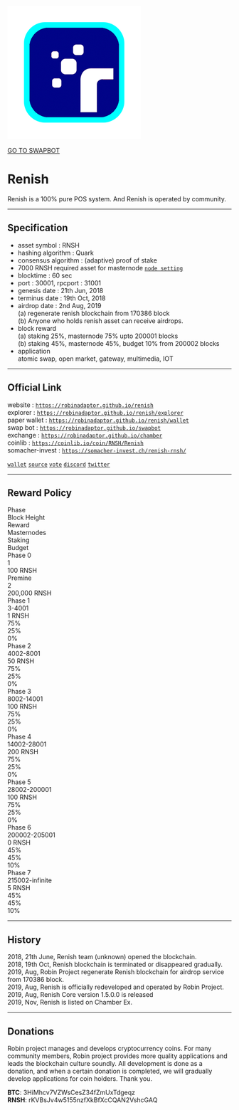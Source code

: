 <a id="logo_image" markdown="1"><img src="../images/renish.png" width="auto"></a>   

<a id="swap_button" markdown="1" href="https://robinadaptor.github.io/swapbot">GO TO SWAPBOT</a>  

# Renish
  
Renish is a 100% pure POS system. And Renish is operated by community.
  
***
## Specification  
  
* asset symbol : RNSH  
* hashing algorithm : Quark  
* consensus algorithm : (adaptive) proof of stake   
* 7000 RNSH required asset for masternode  [`node setting`](https://github.com/robinadaptor/help/blob/master/masternode.md)     
* blocktime : 60 sec  
* port : 30001, rpcport : 31001  
* genesis date : 21th Jun, 2018  
* terminus date : 19th Oct, 2018  
* airdrop date : 2nd Aug, 2019   
  (a) regenerate renish blockchain from 170386 block  
  (b) Anyone who holds renish asset can receive airdrops.    
* block reward  
  (a) staking 25%, masternode 75% upto 200001 blocks  
  (b) staking 45%, masternode 45%, budget 10% from 200002 blocks   
* application   
  atomic swap, open market, gateway, multimedia, IOT
  
***
## Official Link  
  
website : [`https://robinadaptor.github.io/renish`](https://robinadaptor.github.io/renish)      
explorer : [`https://robinadaptor.github.io/renish/explorer`](https://robinadaptor.github.io/renish/explorer)   
paper wallet : [`https://robinadaptor.github.io/renish/wallet`](https://robinadaptor.github.io/renish/wallet)   
swap bot : [`https://robinadaptor.github.io/swapbot`](https://robinadaptor.github.io/swapbot)   
exchange : [`https://robinadaptor.github.io/chamber`](https://robinadaptor.github.io/chamber)  
coinlib : [`https://coinlib.io/coin/RNSH/Renish`](https://coinlib.io/coin/RNSH/Renish)  
somacher-invest : [`https://somacher-invest.ch/renish-rnsh/`](https://somacher-invest.ch/renish-rnsh/)   

[`wallet`](https://github.com/robinadaptor/renish/releases) [`source`](https://github.com/robinadaptor/renish) [`vote`](https://robinadaptor.github.io/renish/vote)  [`discord`](https://discord.gg/zYvFFJU) [`twitter`](https://twitter.com/robinadaptor)    
  
***
## Reward Policy  

<div class="Rtable Rtable--6cols Rtable--collapse">
<div class="Rtable-cell Rtable-cell--head">Phase</div>
<div class="Rtable-cell Rtable-cell--head">Block Height</div>
<div class="Rtable-cell Rtable-cell--head">Reward</div>
<div class="Rtable-cell Rtable-cell--head">Masternodes</div>
<div class="Rtable-cell Rtable-cell--head">Staking</div>
<div class="Rtable-cell Rtable-cell--head">Budget</div>

<div class="Rtable-cell">Phase 0</div>
<div class="Rtable-cell">1</div>
<div class="Rtable-cell">100 RNSH</div>
<div class="Rtable-cell"></div>
<div class="Rtable-cell"></div>
<div class="Rtable-cell"></div>

<div class="Rtable-cell">Premine</div>
<div class="Rtable-cell">2</div>
<div class="Rtable-cell">200,000 RNSH</div>
<div class="Rtable-cell"></div>
<div class="Rtable-cell"></div>
<div class="Rtable-cell"></div>

<div class="Rtable-cell">Phase 1</div>
<div class="Rtable-cell">3-4001</div>
<div class="Rtable-cell">1 RNSH</div>
<div class="Rtable-cell">75%</div>
<div class="Rtable-cell">25%</div>
<div class="Rtable-cell">0%</div>

<div class="Rtable-cell">Phase 2</div>
<div class="Rtable-cell">4002-8001</div>
<div class="Rtable-cell">50 RNSH</div>
<div class="Rtable-cell">75%</div>
<div class="Rtable-cell">25%</div>
<div class="Rtable-cell">0%</div>

<div class="Rtable-cell">Phase 3</div>
<div class="Rtable-cell">8002-14001</div>
<div class="Rtable-cell">100 RNSH</div>
<div class="Rtable-cell">75%</div>
<div class="Rtable-cell">25%</div>
<div class="Rtable-cell">0%</div>

<div class="Rtable-cell">Phase 4</div>
<div class="Rtable-cell">14002-28001</div>
<div class="Rtable-cell">200 RNSH</div>
<div class="Rtable-cell">75%</div>
<div class="Rtable-cell">25%</div>
<div class="Rtable-cell">0%</div>

<div class="Rtable-cell">Phase 5</div>
<div class="Rtable-cell">28002-200001</div>
<div class="Rtable-cell">100 RNSH</div>
<div class="Rtable-cell">75%</div>
<div class="Rtable-cell">25%</div>
<div class="Rtable-cell">0%</div>

<div class="Rtable-cell">Phase 6</div>
<div class="Rtable-cell">200002-205001</div>
<div class="Rtable-cell">0 RNSH</div>
<div class="Rtable-cell">45%</div>
<div class="Rtable-cell">45%</div>
<div class="Rtable-cell">10%</div>

<div class="Rtable-cell">Phase 7</div>
<div class="Rtable-cell">215002-infinite</div>
<div class="Rtable-cell">5 RNSH</div>
<div class="Rtable-cell">45%</div>
<div class="Rtable-cell">45%</div>
<div class="Rtable-cell">10%</div>

</div>

***
## History  
  
2018, 21th June, Renish team (unknown) opened the blockchain.  
2018, 19th Oct, Renish blockchain is terminated or disappeared gradually.  
2019, Aug, Robin Project regenerate Renish blockchain for airdrop service from 170386 block.  
2019, Aug, Renish is officially redeveloped and operated by Robin Project.  
2019, Aug, Renish Core version 1.5.0.0 is released  
2019, Nov, Renish is listed on Chamber Ex.  

***
## Donations 
  
Robin project manages and develops cryptocurrency coins. For many community members, Robin project provides more quality applications and leads the blockchain culture soundly. All development is done as a donation, and when a certain donation is completed, we will gradually develop applications for coin holders. Thank you.  
  
**BTC**: 3HiMhcv7VZWsCesZ34fZmUxTdgeqz    
**RNSH**: rKVBsJv4w5155nzfXkBfXcCQAN2VshcGAQ  
